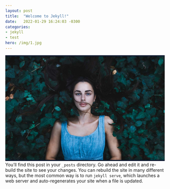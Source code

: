 ```yaml
---
layout: post
title:  "Welcome to Jekyll!"
date:   2022-01-29 16:24:03 -0300
categories:
- jekyll
- test
hero: /img/1.jpg
---
```


![test](/img/1.jpg)
You’ll find this post in your `_posts` directory. Go ahead and edit it and re-build the site to see your changes. You can rebuild the site in many different ways, but the most common way is to run `jekyll serve`, which launches a web server and auto-regenerates your site when a file is updated.

